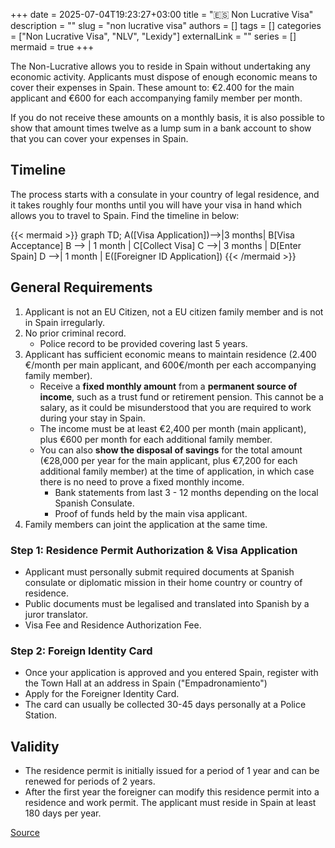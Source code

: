 +++ 
date = 2025-07-04T19:23:27+03:00
title = "🇪🇸 Non Lucrative Visa"
description = ""
slug = "non lucrative visa"
authors = []
tags = []
categories = ["Non Lucrative Visa", "NLV", "Lexidy"]
externalLink = ""
series = []
mermaid = true
+++

The Non-Lucrative allows you to reside in Spain without undertaking any economic activity. Applicants must dispose of enough economic means to cover their expenses in Spain. These amount to: €2.400 for the main applicant and €600 for each accompanying family member per month. 

If you do not receive these amounts on a monthly basis, it is also possible to show that amount times twelve as a lump sum in a bank account to show that you can cover your expenses in Spain.

## Timeline
The process starts with a consulate in your country of legal residence, and it takes roughly four months until you will have your visa in hand which allows you to travel to Spain. Find the timeline in below:

{{< mermaid >}}
graph TD;
    A([Visa Application])-->|3 months| B[Visa Acceptance]
    B --> | 1 month | C[Collect Visa]
    C -->| 3 months | D[Enter Spain]
    D -->| 1 month | E([Foreigner ID Application])
{{< /mermaid >}}


## General Requirements
1.  Applicant is not an EU Citizen, not a EU citizen family member and is not in Spain irregularly.
2. No prior criminal record.
    - Police record to be provided covering last 5 years.
3. Applicant has sufficient economic means to maintain residence (2.400 €/month per main applicant, and 600€/month per each accompanying family member).
    - Receive a **fixed monthly amount** from a **permanent source of income**, such as a trust fund or retirement pension. This cannot be a salary, as it could be misunderstood that you are required to work during your stay in Spain.
    - The income must be at least €2,400 per month (main applicant), plus €600 per month for each additional family member.
    - You can also **show the disposal of savings** for the total amount (€28,000 per year for the main applicant, plus €7,200 for each additional family member) at the time of application, in which case there is no need to prove a fixed monthly income. 
        - Bank statements from last 3 - 12 months depending on the local Spanish Consulate.
        - Proof of funds held by the main visa applicant.
4. Family members can joint the application at the same time.

### Step 1: Residence Permit Authorization & Visa Application
- Applicant must personally submit required documents at Spanish consulate or diplomatic mission in their home country or country of residence.
- Public documents must be legalised and  translated into Spanish by a juror translator.
- Visa Fee and Residence Authorization Fee.

### Step 2: Foreign Identity Card
- Once your application is approved and you entered Spain, register with the Town Hall at an address in Spain ("Empadronamiento")
- Apply for the Foreigner Identity Card.
- The card can usually be collected 30-45 days  personally at a Police Station.

## Validity

- The residence permit is initially issued for a period of 1 year and can be renewed for periods of 2 years. 
- After the first year the foreigner can modify this residence permit into a residence and work permit. The applicant must reside in Spain at least 180 days per year.

[Source](https://view.genially.com/6155e370a4af760dd58d4a50)